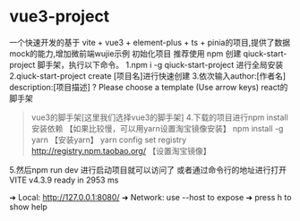 # vue3-project
一个快速开发的基于 vite + vue3 + element-plus + ts + pinia的项目,提供了数据mock的能力,增加微前端wujie示例
初始化项目
推荐使用 npm 创建 qiuck-start-project 脚手架，执行以下命令。
1.npm i -g qiuck-start-project
进行全局安装
2.qiuck-start-project create [项目名]进行快速创建
3.依次输入author:[作者名]
         description:[项目描述]
? Please choose a template (Use arrow keys)
 react的脚手架
>  vue3的脚手架[这里我们选择vue3的脚手架]
4.下载的项目进行npm install 安装依赖
【如果比较慢，可以用yarn设置淘宝镜像安装】
 npm install -g yarn  【安装yarn】
yarn config set registry http://registry.npm.taobao.org/   【设置淘宝镜像】

5.然后npm run dev 进行启动项目就可以访问了
 或者通过命令行的地址进行打开 
 VITE v4.3.9  ready in 2953 ms

  ➜  Local:   http://127.0.0.1:8080/
  ➜  Network: use --host to expose
  ➜  press h to show help
